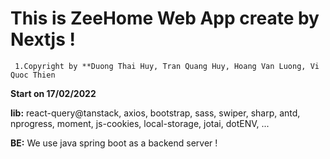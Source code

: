 # This is ZeeHome Web App create by Nextjs !
     1.Copyright by **Duong Thai Huy, Tran Quang Huy, Hoang Van Luong, Vi Quoc Thien
**Start on 17/02/2022**

**lib:** react-query@tanstack, axios, bootstrap, sass, swiper, sharp, antd, nprogress, moment, js-cookies, local-storage, jotai, dotENV, ...

**BE:** We use java spring boot as a backend server !
